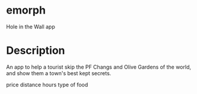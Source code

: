 # emorph
Hole in the Wall app

# Description

An app to help a tourist skip the PF Changs and Olive Gardens of the world, and show them a town's best kept secrets.

price
distance
hours
type of food